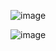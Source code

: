 ![image](https://github.com/user-attachments/assets/3a2cb87c-c109-4c81-b3c3-4a8d2e3fb058)

![image](https://github.com/user-attachments/assets/72dd3a88-96f6-44c4-b295-11d75f211a93)
